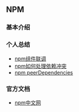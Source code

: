 ## NPM

### 基本介绍


### 个人总结
* [npm组件联调](./debug.md)
* [npm如何处理依赖冲突](./how-to-handle-deps-conflict.md)
* [npm peerDependencies](./peerdependencies.md)

### 官方文档
* [npm中文网](https://www.npmjs.cn/)